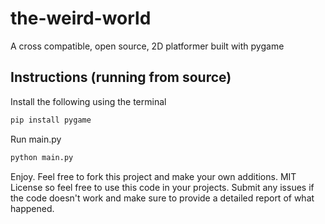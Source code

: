 # the-weird-world
A cross compatible, open source, 2D platformer built with pygame

## Instructions (running from source)
Install the following using the terminal

```bash
pip install pygame
```

Run main.py

```bash
python main.py
```

Enjoy. Feel free to fork this project and make your own additions. MIT License so feel free to use this code in your projects. Submit any issues if the code doesn't work and make sure to provide a detailed report of what happened.
